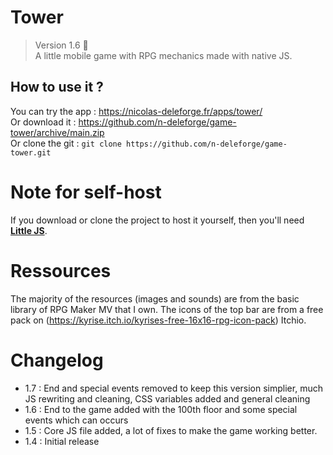 # Tower

> Version 1.6 :memo:  
> A little mobile game with RPG mechanics made with native JS.

## How to use it ?

You can try the app : https://nicolas-deleforge.fr/apps/tower/  
Or download it : https://github.com/n-deleforge/game-tower/archive/main.zip  
Or clone the git : ```git clone https://github.com/n-deleforge/game-tower.git```

# Note for self-host

If you download or clone the project to host it yourself, then you'll need [**Little JS**](https://github.com/n-deleforge/littleJS).

# Ressources

The majority of the resources (images and sounds) are from the basic library of RPG Maker MV that I own. The icons of the top bar are from a free pack on (https://kyrise.itch.io/kyrises-free-16x16-rpg-icon-pack) Itchio.

# Changelog

- 1.7 : End and special events removed to keep this version simplier, much JS rewriting and cleaning, CSS variables added and general cleaning
- 1.6 : End to the game added with the 100th floor and some special events which can occurs
- 1.5 : Core JS file added, a lot of fixes to make the game working better.
- 1.4 : Initial release
